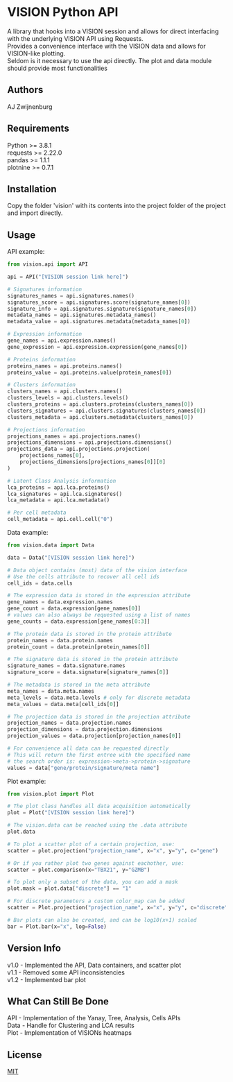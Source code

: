 # VISION Python API

A library that hooks into a VISION session and allows for direct interfacing with the underlying VISION API using Requests.  
Provides a convenience interface with the VISION data and allows for VISION-like plotting.  
Seldom is it necessary to use the api directly. The plot and data module should provide most functionalities

## Authors

AJ Zwijnenburg

## Requirements

Python >= 3.8.1  
requests >= 2.22.0  
pandas >= 1.1.1  
plotnine >= 0.7.1

## Installation

Copy the folder 'vision' with its contents into the project folder of the project and import directly.

## Usage

API example:  

```python
from vision.api import API

api = API("[VISION session link here]")

# Signatures information
signatures_names = api.signatures.names()
signatures_score = api.signatures.score(signature_names[0])
signature_info = api.signatures.signature(signature_names[0])
metadata_names = api.signatures.metadata_names()
metadata_value = api.signatures.metadata(metadata_names[0])

# Expression information
gene_names = api.expression.names()
gene_expression = api.expression.expression(gene_names[0])

# Proteins information
proteins_names = api.proteins.names()
proteins_value = api.proteins.value(protein_names[0])

# Clusters information
clusters_names = api.clusters.names()
clusters_levels = api.clusters.levels()
clusters_proteins = api.clusters.proteins(clusters_names[0])
clusters_signatures = api.clusters.signatures(clusters_names[0])
clusters_metadata = api.clusters.metadata(clusters_names[0])

# Projections information
projections_names = api.projections.names()
projections_dimensions = api.projections.dimensions()
projections_data = api.projections.projection(
    projections_names[0],
    projections_dimensions[projections_names[0]][0]
)

# Latent Class Analysis information
lca_proteins = api.lca.proteins()
lca_signatures = api.lca.signatures()
lca_metadata = api.lca.metadata()

# Per cell metadata
cell_metadata = api.cell.cell("0")
```

Data example:

```python
from vision.data import Data

data = Data("[VISION session link here]")

# Data object contains (most) data of the vision interface
# Use the cells attribute to recover all cell ids
cell_ids = data.cells

# The expression data is stored in the expression attribute
gene_names = data.expression.names
gene_count = data.expression[gene_names[0]]
# values can also always be requested using a list of names
gene_counts = data.expression[gene_names[0:3]]

# The protein data is stored in the protein attribute
protein_names = data.protein.names
protein_count = data.protein[protein_names[0]]

# The signature data is stored in the protein attribute
signature_names = data.signature.names
signature_score = data.signature[signature_names[0]]

# The metadata is stored in the meta attribute
meta_names = data.meta.names
meta_levels = data.meta.levels # only for discrete metadata
meta_values = data.meta[cell_ids[0]]

# The projection data is stored in the projection attribute
projection_names = data.projection.names
projection_dimensions = data.projection.dimensions
projection_values = data.projection[projection_names[0]]

# For convenience all data can be requested directly
# This will return the first entree with the specified name
# the search order is: expression->meta->protein->signature
values = data["gene/protein/signature/meta name"]
```

Plot example:

```python
from vision.plot import Plot

# The plot class handles all data acquisition automatically
plot = Plot("[VISION session link here]")

# The vision.data can be reached using the .data attribute
plot.data

# To plot a scatter plot of a certain projection, use:
scatter = plot.projection("projection_name", x="x", y="y", c="gene")

# Or if you rather plot two genes against eachother, use:
scatter = plot.comparison(x="TBX21", y="GZMB")

# To plot only a subset of the data, you can add a mask
plot.mask = plot.data["discrete"] == "1"

# For discrete parameters a custom color_map can be added
scatter = Plot.projection("projection_name", x="x", y="y", c="discrete", c_map={"1":"red", "2":"blue"})

# Bar plots can also be created, and can be log10(x+1) scaled
bar = Plot.bar(x="x", log=False)
```

## Version Info

v1.0 - Implemented the API, Data containers, and scatter plot  
v1.1 - Removed some API inconsistencies  
v1.2 - Implemented bar plot

## What Can Still Be Done

API - Implementation of the Yanay, Tree, Analysis, Cells APIs  
Data - Handle for Clustering and LCA results  
Plot - Implementation of VISIONs heatmaps

## License

[MIT](https://choosealicense.com/licenses/mit/)

